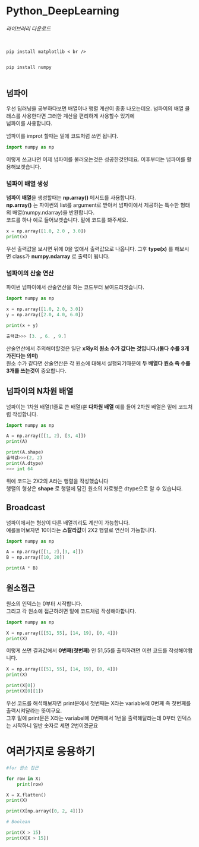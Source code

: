 # Python_DeepLearning

<h6>라이브러리 다운로드</h6>
<pre>
<code>
pip install matplotlib < br />
<br />
pip install numpy
</code>
</pre>

## 넘파이
우선 딥러닝을 공부하다보면 배열이나 행렬 계산이 종종 나오는데요. 넘파이의 배열 클래스를 사용한다면 그러한 계산을 편리하게 사용할수 있기에<br />
넘파이를 사용합니다.

넘파이를 improt 할때는 밑에 코드처럼 쓰면 됩니다.

~~~python
import numpy as np
~~~

이렇게 쓰고나면 이제 넘파이를 불러오는것은 성공한것인데요. 
이후부터는 넘파이를 활용해보겟습니다.

### 넘파이 배열 생성
**넘파이 배열**을 생성할때는 **np.array()** 메서드를 사용합니다. <br />
**np.array()** 는 파이썬의 list를 argument로 받아서 넘파이에서 제공하는 특수한 형태의 배열(numpy.ndarray)을 반환합니다.<br />
코드를 하나 예로 들어보겟습니다. 밑에 코드를 봐주세요.
~~~python 
x = np.array([1.0, 2.0 , 3.0])
print(x)
~~~
우선 출력값을 보시면 뒤에 0을 없애서 출력값으로 나옵니다.
그후 **type(x)** 를 해보시면 class가 **numpy.ndarray** 로 출력이 됩니다.

### 넘파이의 산술 연산
파이썬 넘파이에서 산술연산을 하는 코드부터 보여드리겟습니다.
~~~python
import numpy as np

x = np.array([1.0, 2.0, 3.0])
y = np.array([2.0, 4.0, 6.0])

print(x + y)

출력값>>> [3. , 6. , 9.]
~~~
산술연산에서 주의해야할것은 일단 **x와y의 원소 수가 값다는 것입니다.(둘다 수를 3개 가진다는 의미)**  <br />
원소 수가 같다면 산술연산은 각 원소에 대해서 실행되기때문에 **두 배열다 원소 즉 수를 3개를 쓰는것이** 중요합니다. <br />

## 넘파이의 N차원 배열
넘파이는 1차원 배열(1줄로 쓴 배열)뿐 **다차원 배열** 예를 들어 2차원 배열은 밑에 코드처럼 작성합니다.<br />
~~~python
import numpy as np

A = np.array([[1, 2], [3, 4]])
print(A)

print(A.shape)
출력값>>>(2, 2) 
print(A.dtype)
>>> int 64
~~~
위에 코드는 2X2의 A라는 행렬을 작성했습니다<br />
행렬의 형상은 **shape** 로 행렬에 담긴 원소의 자료형은 dtype으로 알 수 있습니다.<br />

## Broadcast
넘파이에서는 형상이 다른 배열끼리도 계산이 가능합니다.<br />
예를들어보자면 10이라는 **스칼라값**이 2X2 행렬로 연산이 가능합니다.
~~~python
import numpy as np

A = np.array([[1, 2],[3, 4]])
B = np.array([10, 20])

print(A * B)
~~~

## 원소접근

원소의 인덱스는 0부터 시작합니다. <br />
그리고 각 원소에 접근하려면 밑에 코드처럼 작성해야합니다.<br />

~~~python
import numpy as np

X = np.array([[51, 55], [14, 19], [0, 4]])
print(X)
~~~
이렇게 쓰면 결과값에서 **0번째(첫번째)** 인 51,55를 출력하려면 이런 코드를 작성해야합니다.

~~~python
X = np.array([[51, 55], [14, 19], [0, 4]])
print(X)

print(X[0])
print(X[0][1])
~~~
우선 코드를 해석해보자면 print문에서 첫번째는 X라는 variable에 0번째 즉 첫번째를 출력시켜달라는 뜻이구요. <br />
그후 밑에 print문은 X라는 variabel에 0번째에서 1번을 출력해달라는데 0부터 인덱스는 시작하니 일반 숫자로 세면 2번이겠군요 <br />

# 여러가지로 응용하기
~~~python
#for 원소 접근

for row in X:
    print(row)

X = X.flatten()
print(X)

print(X[np.array([0, 2, 4])])

# Boolean

print(X > 15)
print(X[X > 15])
~~~







